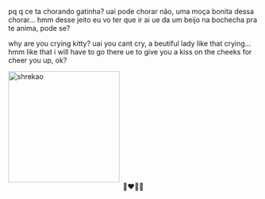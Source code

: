  pq q ce ta chorando gatinha? uai pode chorar não, uma moça bonita dessa chorar... hmm desse jeito eu vo ter que ir ai ue da um beijo na bochecha pra te anima, pode se?

why are you crying kitty? uai you cant cry, a beutiful lady like that crying... hmm like that i will have to go there ue to give you a kiss on the cheeks for cheer you up, ok?

<img src="https://encrypted-tbn0.gstatic.com/images?q=tbn:ANd9GcT9T_aGkA9ni4DiTQTk6jLf7wK43qbBWW0sFQ&usqp=CAU" alt="shrekao" width="224" height="225">
<center>&#128105;&#8205;&#10084;&#65039;&#8205;&#128139;&#8205;&#128105;</center>
